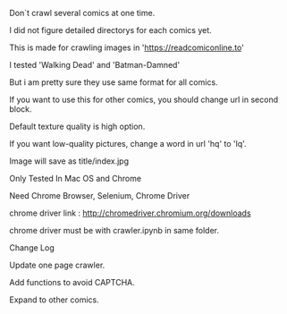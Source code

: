 Don`t crawl several comics at one time.

I did not figure detailed directorys for each comics yet.

This is made for crawling images in 'https://readcomiconline.to'

I tested 'Walking Dead' and 'Batman-Damned'

But i am pretty sure they use same format for all comics.

If you want to use this for other comics, you should change url in second block.

Default texture quality is high option.

If you want low-quality pictures, change a word in url 'hq' to 'lq'.

Image will save as title/index.jpg

Only Tested In Mac OS and Chrome

Need Chrome Browser, Selenium, Chrome Driver

chrome driver link : http://chromedriver.chromium.org/downloads 

chrome driver must be with crawler.ipynb in same folder.

Change Log

Update one page crawler.

Add functions to avoid CAPTCHA.

Expand to other comics.
